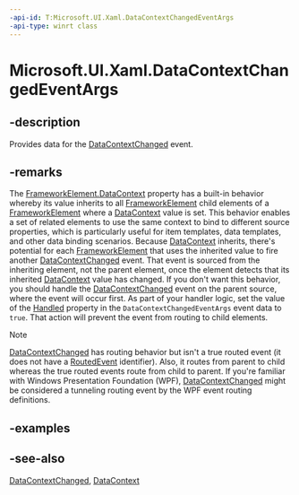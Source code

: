 ```yaml
---
-api-id: T:Microsoft.UI.Xaml.DataContextChangedEventArgs
-api-type: winrt class
---
```


<!-- Class syntax.
public class DataContextChangedEventArgs : Microsoft.UI.Xaml.IDataContextChangedEventArgs
-->

# Microsoft.UI.Xaml.DataContextChangedEventArgs

## -description

Provides data for the [DataContextChanged](frameworkelement_datacontextchanged.md) event.

## -remarks

The [FrameworkElement.DataContext](frameworkelement_datacontext.md) property has a built-in behavior whereby its value inherits to all [FrameworkElement](frameworkelement.md) child elements of a [FrameworkElement](frameworkelement.md) where a [DataContext](frameworkelement_datacontext.md) value is set. This behavior enables a set of related elements to use the same context to bind to different source properties, which is particularly useful for item templates, data templates, and other data binding scenarios. Because [DataContext](frameworkelement_datacontext.md) inherits, there's potential for each [FrameworkElement](frameworkelement.md) that uses the inherited value to fire another [DataContextChanged](frameworkelement_datacontextchanged.md) event. That event is sourced from the inheriting element, not the parent element, once the element detects that its inherited [DataContext](frameworkelement_datacontext.md) value has changed. If you don't want this behavior, you should handle the [DataContextChanged](frameworkelement_datacontextchanged.md) event on the parent source, where the event will occur first. As part of your handler logic, set the value of the [Handled](datacontextchangedeventargs_handled.md) property in the `DataContextChangedEventArgs` event data to `true`. That action will prevent the event from routing to child elements.

> [!NOTE]
> [DataContextChanged](frameworkelement_datacontextchanged.md) has routing behavior but isn't a true routed event (it does not have a [RoutedEvent](routedevent.md) identifier). Also, it routes from parent to child whereas the true routed events route from child to parent. If you're familiar with Windows Presentation Foundation (WPF), [DataContextChanged](frameworkelement_datacontextchanged.md) might be considered a tunneling routing event by the WPF event routing definitions.

## -examples

## -see-also

[DataContextChanged](frameworkelement_datacontextchanged.md), [DataContext](frameworkelement_datacontext.md)
